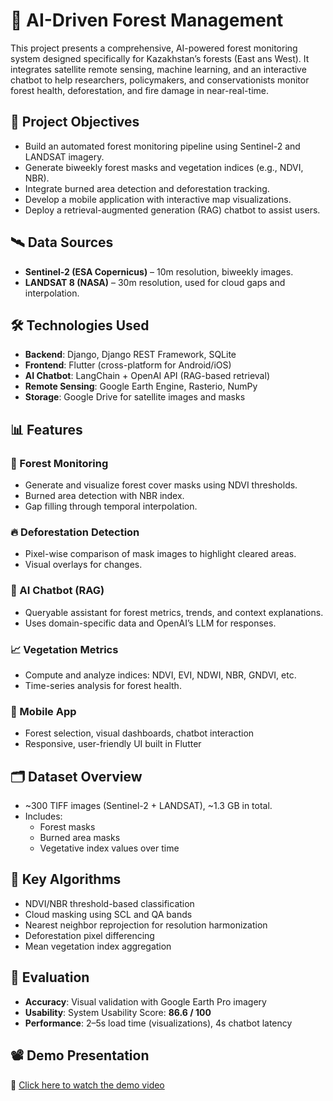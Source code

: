 # 🌲 AI-Driven Forest Management

This project presents a comprehensive, AI-powered forest monitoring system designed specifically for Kazakhstan’s forests (East ans West). It integrates satellite remote sensing, machine learning, and an interactive chatbot to help researchers, policymakers, and conservationists monitor forest health, deforestation, and fire damage in near-real-time.

## 📌 Project Objectives

- Build an automated forest monitoring pipeline using Sentinel-2 and LANDSAT imagery.
- Generate biweekly forest masks and vegetation indices (e.g., NDVI, NBR).
- Integrate burned area detection and deforestation tracking.
- Develop a mobile application with interactive map visualizations.
- Deploy a retrieval-augmented generation (RAG) chatbot to assist users.

## 🛰️ Data Sources

- **Sentinel-2 (ESA Copernicus)** – 10m resolution, biweekly images.
- **LANDSAT 8 (NASA)** – 30m resolution, used for cloud gaps and interpolation.

## 🛠️ Technologies Used

- **Backend**: Django, Django REST Framework, SQLite
- **Frontend**: Flutter (cross-platform for Android/iOS)
- **AI Chatbot**: LangChain + OpenAI API (RAG-based retrieval)
- **Remote Sensing**: Google Earth Engine, Rasterio, NumPy
- **Storage**: Google Drive for satellite images and masks

## 📊 Features

### 🌲 Forest Monitoring
- Generate and visualize forest cover masks using NDVI thresholds.
- Burned area detection with NBR index.
- Gap filling through temporal interpolation.

### 🔥 Deforestation Detection
- Pixel-wise comparison of mask images to highlight cleared areas.
- Visual overlays for changes.

### 🧠 AI Chatbot (RAG)
- Queryable assistant for forest metrics, trends, and context explanations.
- Uses domain-specific data and OpenAI’s LLM for responses.

### 📈 Vegetation Metrics
- Compute and analyze indices: NDVI, EVI, NDWI, NBR, GNDVI, etc.
- Time-series analysis for forest health.

### 📱 Mobile App
- Forest selection, visual dashboards, chatbot interaction
- Responsive, user-friendly UI built in Flutter

## 🗂️ Dataset Overview

- ~300 TIFF images (Sentinel-2 + LANDSAT), ~1.3 GB in total.
- Includes:
  - Forest masks
  - Burned area masks
  - Vegetative index values over time

## 🧮 Key Algorithms

- NDVI/NBR threshold-based classification
- Cloud masking using SCL and QA bands
- Nearest neighbor reprojection for resolution harmonization
- Deforestation pixel differencing
- Mean vegetation index aggregation

## 🧪 Evaluation

- **Accuracy**: Visual validation with Google Earth Pro imagery
- **Usability**: System Usability Score: **86.6 / 100**
- **Performance**: 2–5s load time (visualizations), 4s chatbot latency

## 📽️ Demo Presentation
📎 [Click here to watch the demo video](https://drive.google.com/drive/folders/1WPTAngzM9HSC-APCBc1pasyfTuDCP_N8?usp=sharing)  

